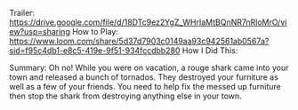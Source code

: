 Trailer: https://drive.google.com/file/d/18DTc9ez2YgZ_WHrIaMtBQnNR7nRloMrO/view?usp=sharing 
How to Play: https://www.loom.com/share/5d37d7903c0149aa93c942561ab0567a?sid=f95c4db1-e8c5-419e-9f51-934fccdbb280
How I Did This: 

Summary: Oh no! While you were on vacation, a rouge shark came into your town and released a bunch of tornados. 
They destroyed your furniture as well as a few of your friends. You need to help fix the messed up furniture then 
stop the shark from destroying anything else in your town. 
